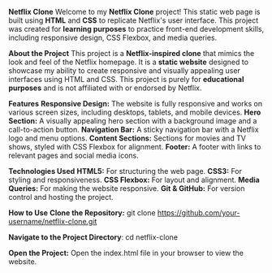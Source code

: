 **Netflix Clone**
Welcome to my **Netflix Clone** project! This static web page is built using **HTML** and **CSS** to replicate Netflix's user interface. 
This project was created for **learning purposes** to practice front-end development skills, including responsive design, CSS Flexbox, and media queries.


**About the Project**
This project is a **Netflix-inspired clone** that mimics the look and feel of the Netflix homepage. It is a **static website** designed to showcase my ability to create responsive and visually appealing user interfaces using HTML and CSS. 
This project is purely for **educational purposes** and is not affiliated with or endorsed by Netflix.



**Features**
**Responsive Design:** The website is fully responsive and works on various screen sizes, including desktops, tablets, and mobile devices.
**Hero Section:** A visually appealing hero section with a background image and a call-to-action button.
**Navigation Bar:** A sticky navigation bar with a Netflix logo and menu options.
**Content Sections:** Sections for movies and TV shows, styled with CSS Flexbox for alignment.
**Footer:** A footer with links to relevant pages and social media icons.


**Technologies Used**
**HTML5:** For structuring the web page.
**CSS3:** For styling and responsiveness.
**CSS Flexbox:** For layout and alignment.
**Media Queries:** For making the website responsive.
**Git & GitHub:** For version control and hosting the project.


**How to Use**
**Clone the Repository:**
git clone https://github.com/your-username/netflix-clone.git

**Navigate to the Project Directory**:
cd netflix-clone

**Open the Project:**
Open the index.html file in your browser to view the website.

